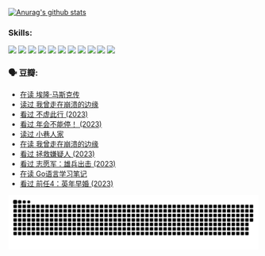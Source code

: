 
[![Anurag's github stats](https://github-readme-stats.vercel.app/api?username=w940853815)](https://github.com/anuraghazra/github-readme-stats)

### Skills:

<code><img height="32" src="https://cdn.jsdelivr.net/npm/simple-icons@v5/icons/python.svg"></code>
<code><img height="32" src="https://cdn.jsdelivr.net/npm/simple-icons@v5/icons/javascript.svg"></code>
<code><img height="32" src="https://cdn.jsdelivr.net/npm/simple-icons@v5/icons/django.svg"></code>
<code><img height="32" src="https://cdn.jsdelivr.net/npm/simple-icons@v5/icons/flask.svg"></code>
<code><img height="32" src="https://cdn.jsdelivr.net/npm/simple-icons@v5/icons/vuetify.svg"></code>
<code><img height="32" src="https://cdn.jsdelivr.net/npm/simple-icons@v5/icons/git.svg"></code>
<code><img height="32" src="https://cdn.jsdelivr.net/npm/simple-icons@v5/icons/docker.svg"></code>
<code><img height="32" src="https://cdn.jsdelivr.net/npm/simple-icons@v5/icons/postgresql.svg"></code>
<code><img height="32" src="https://cdn.jsdelivr.net/npm/simple-icons@v5/icons/elasticsearch.svg"></code>
<code><img height="32" src="https://cdn.jsdelivr.net/npm/simple-icons@v5/icons/macos.svg"></code>
<code><img height="32" src="https://cdn.jsdelivr.net/npm/simple-icons@v5/icons/linux.svg"></code>

### 🗣 豆瓣:

<!-- DOUBAN-ACTIVITIES:START -->
- [在读 埃隆·马斯克传](https://www.douban.com/people/136069238/status/4500417190/?_i=06113060)
- [读过 我曾走在崩溃的边缘](https://www.douban.com/people/136069238/status/4500416754/?_i=06113060)
- [看过 不虚此行‎ (2023)](https://www.douban.com/people/136069238/status/4499973052/?_i=06113060)
- [看过 年会不能停！‎ (2023)](https://www.douban.com/people/136069238/status/4498582002/?_i=06113060)
- [读过 小巷人家](https://www.douban.com/people/136069238/status/4489290935/?_i=06113060)
- [在读 我曾走在崩溃的边缘](https://www.douban.com/people/136069238/status/4489290559/?_i=06113060)
- [看过 拯救嫌疑人‎ (2023)](https://www.douban.com/people/136069238/status/4477421513/?_i=06113060)
- [看过 志愿军：雄兵出击‎ (2023)](https://www.douban.com/people/136069238/status/4465247367/?_i=06113060)
- [在读 Go语言学习笔记](https://www.douban.com/people/136069238/status/4459852901/?_i=06113060)
- [看过 前任4：英年早婚‎ (2023)](https://www.douban.com/people/136069238/status/4458320768/?_i=06113061)
<!-- DOUBAN-ACTIVITIES:END -->


![Snake animation](https://raw.githubusercontent.com/w940853815/w940853815/output/github-contribution-grid-snake.svg)

<!--
**w940853815/w940853815** is a ✨ _special_ ✨ repository because its `README.md` (this file) appears on your GitHub profile.

Here are some ideas to get you started:

- 🔭 I’m currently working on ...
- 🌱 I’m currently learning ...
- 👯 I’m looking to collaborate on ...
- 🤔 I’m looking for help with ...
- 💬 Ask me about ...
- 📫 How to reach me: ...
- 😄 Pronouns: ...
- ⚡ Fun fact: ...
-->
